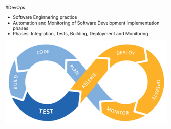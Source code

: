 #DevOps

* Software Enginnering practice 
* Automation and Monitoring of Software Development Implementation phases
* Phases: Integration, Tests, Building, Deployment and Monitoring

![](../images/devops-cycle.png)
